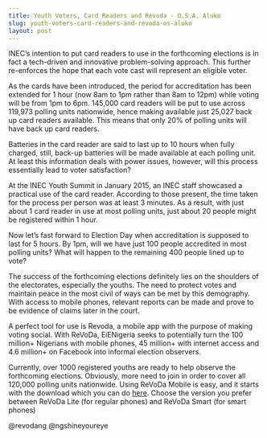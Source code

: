 ```yaml
---
title: Youth Voters, Card Readers and Revoda - O.S.A. Aluko
slug: youth-voters-card-readers-and-revoda-os-aluko
layout: post
---
```


INEC’s intention to put card readers to use in the forthcoming elections is in fact a tech-driven and innovative problem-solving approach. This further re-enforces the hope that each vote cast will represent an eligible voter. 

As the cards have been introduced, the period for accreditation has been extended for 1 hour (now 8am to 1pm rather than 8am to 12pm) while voting will be from 1pm to 6pm. 145,000 card readers will be put to use across 119,973 polling units nationwide, hence making available just 25,027 back up card readers available. This means that only 20% of polling units will have back up card readers.

Batteries in the card reader are said to last up to 10 hours when fully charged, still, back-up batteries will be made available at each polling unit. At least this information deals with power issues, however, will this process essentially lead to voter satisfaction?

At the INEC Youth Summit in January 2015, an INEC staff showcased a practical use of the card reader. According to those present, the time taken for the process per person was at least 3 minutes. As a result, with just about 1 card reader in use at most polling units, just about 20 people might be registered within 1 hour.

Now let’s fast forward to Election Day when accreditation is supposed to last for 5 hours. By 1pm, will we have just 100 people accredited in most polling units? What will happen to the remaining 400 people lined up to vote? 

The success of the forthcoming elections definitely lies on the shoulders of the electorates, especially the youths. The need to protect votes and maintain peace in the most civil of ways can be met by this demography. With access to mobile phones, relevant reports can be made and prove to be evidence of claims later in the court.

A perfect tool for use is Revoda, a mobile app with the purpose of making voting social. With ReVoDa, EiENigeria seeks to potentially turn the 100 million+ Nigerians with mobile phones, 45 million+ with internet access and 4.6 million+ on Facebook into informal election observers.

Currently, over 1000 registered youths are ready to help observe the forthcoming elections. Obviously, more need to join in order to cover all 120,000 polling units nationwide. Using ReVoDa Mobile is easy, and it starts with the download which you can do [here](http://eienigeria.org/revoda "REVODA"). Choose the version you prefer between ReVoDa Lite (for regular phones) and ReVoDa Smart (for smart phones)

@revodang @ngshineyoureye
